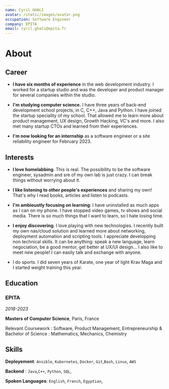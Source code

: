 ```yaml
---
name: Cyril GHALI
avatar: /static/images/avatar.png
occupation: Software Engineer
company: EPITA
email: cyril.ghali@epita.fr
---
```


# About

## Career

- **I have six months of experience** in the web development industry. I worked for a startup studio and was the developer and product manager for several companies within the studio.

- **I'm studying computer science.** I have three years of back-end development school projects, in C, C++, Java and Python. I have joined the startup speciality of my school. That allowed me to learn more about product management, UX design, Growth Hacking, VC's and more. I also met many startup CTOs and learned from their experiences.

- **I'm now looking for an internship** as a software engineer or a site reliability engineer for February 2023.

## Interests

- **I love homelabbing**. This is real. The possibility to be the software engineer, sysadmin and sre of my own lab is just crazy. I can break things without worrying about it.

- **I like listening to other people's experiences** and sharing my own! That's why I read books, articles and listen to podcasts.

- **I'm ambioustly focusing on learning**: I have uninstalled as much apps as I can on my phone. I have stopped video games, tv shows and social media. There is so much things that I want to learn, so I hate losing time.

- **I enjoy discovering**. I love playing with new technologies. I recently built my own nas/cloud solution and learned more about networking, deployment automation and scripting tools. I appreciate developping non technical skills. It can be anything: speak a new language, learn negociation, be a good mentor, get better at UX/UI design... I also like to meet new people! I can easily talk and exchange with anyone.

- I do sports. I did seven years of Karate, one year of light Krav Maga and I started weight training this year.

## Education

### EPITA

_2018-2023_

**Masters of Computer Science**, Paris, France

Relevant Coursework : Software, Product Management, Entrepreneurship
& Bachelor of Science : Mathematics, Mechanics, Chemistry

## Skills

**Deployement**: `Ansible`, `Kubernetes`, `Docker`, `Git`,`Bash`, `Linux`, `AWS`

**Backend** : `Java`,`C++`, `Python`, `SQL`,

**Spoken Languages**: `English`, `French`, `Egyptian`,
